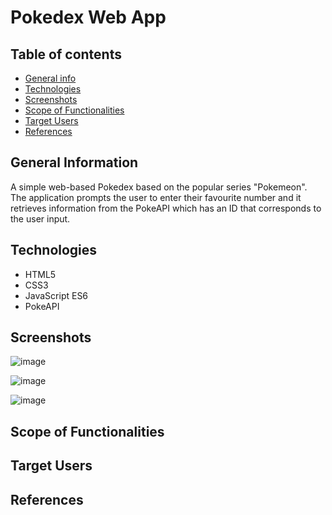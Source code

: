 # Pokedex Web App

## Table of contents
* [General info](#general-info)
* [Technologies](#technologies)
* [Screenshots](#screenshots)
* [Scope of Functionalities](#scopeoffunctionalities)
* [Target Users](#targetusers)
* [References](#references)


## General Information
A simple web-based Pokedex based on the popular series "Pokemeon". The application prompts the user to enter their favourite number and it retrieves information from the PokeAPI which has an ID that corresponds to the user input. 


## Technologies

- HTML5
- CSS3
- JavaScript ES6
- PokeAPI

## Screenshots 


![image](https://user-images.githubusercontent.com/55777067/126596468-17aa9c26-2949-4163-b24a-8ab68f1f2372.png)


![image](https://user-images.githubusercontent.com/55777067/126596513-8860bf50-9be8-492d-882b-890513659d4c.png)


![image](https://user-images.githubusercontent.com/55777067/126596559-372612a2-7459-40a1-801c-2f2478153bfd.png)


## Scope of Functionalities 


## Target Users


## References
